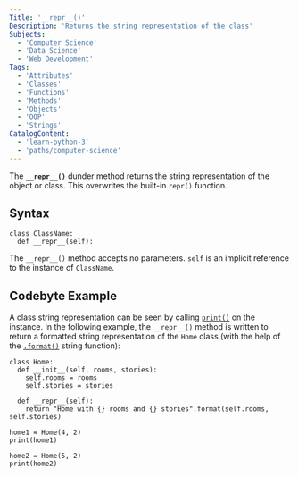 ```yaml
---
Title: '__repr__()'
Description: 'Returns the string representation of the class'
Subjects:
  - 'Computer Science'
  - 'Data Science'
  - 'Web Development'
Tags:
  - 'Attributes'
  - 'Classes'
  - 'Functions'
  - 'Methods'
  - 'Objects'
  - 'OOP'
  - 'Strings'
CatalogContent:
  - 'learn-python-3'
  - 'paths/computer-science'
---
```


The **`__repr__()`** dunder method returns the string representation of the object or class. This overwrites the built-in `repr()` function.

## Syntax

```pseudo
class ClassName:
  def __repr__(self):
```

The `__repr__()` method accepts no parameters. `self` is an implicit reference to the instance of `ClassName`.

## Codebyte Example

A class string representation can be seen by calling [`print()`](https://www.codecademy.com/resources/docs/python/built-in-functions/print) on the instance. In the following example, the `__repr__()` method is written to return a formatted string representation of the `Home` class (with the help of the [`.format()`](https://www.codecademy.com/resources/docs/python/strings/format) string function):

```codebyte/python
class Home:
  def __init__(self, rooms, stories):
    self.rooms = rooms
    self.stories = stories

  def __repr__(self):
    return "Home with {} rooms and {} stories".format(self.rooms, self.stories)

home1 = Home(4, 2)
print(home1)

home2 = Home(5, 2)
print(home2)
```
